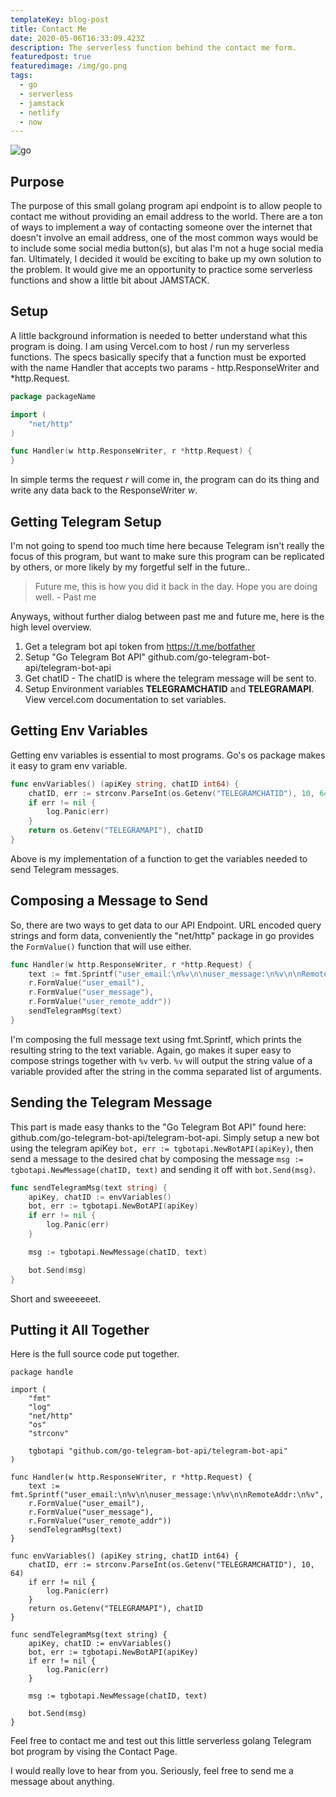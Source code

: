 ```yaml
---
templateKey: blog-post
title: Contact Me
date: 2020-05-06T16:33:09.423Z
description: The serverless function behind the contact me form.
featuredpost: true
featuredimage: /img/go.png
tags:
  - go
  - serverless
  - jamstack
  - netlify
  - now
---
```

![go](/img/go.png)

## Purpose

The purpose of this small golang program api endpoint is to allow people to contact me without providing an email address to the world. There are a ton of ways to implement a way of contacting someone over the internet that doesn't involve an email address, one of the most common ways would be to include some social media button(s), but alas I'm not a huge social media fan. Ultimately, I decided it would be exciting to bake up my own solution to the problem. It would give me an opportunity to practice some serverless functions and show a little bit about JAMSTACK.

## Setup

A little background information is needed to better understand what this program is doing. I am using <Link className="text-blue-700" to="https://vercel.com/docs/v2/serverless-functions/supported-languages#go">Vercel.com</Link> to host / run my serverless functions. The specs basically specify that a function must be exported with the name Handler that accepts two params - http.ResponseWriter and *http.Request.

```go
package packageName

import (
	"net/http"
)

func Handler(w http.ResponseWriter, r *http.Request) {
}
```

In simple terms the request *r* will come in, the program can do its thing and write any data back to the ResponseWriter *w*.

## Getting Telegram Setup

I'm not going to spend too much time here because Telegram isn't really the focus of this program, but want to make sure this program can be replicated by others, or more likely by my forgetful self in the future.. 

>Future me, this is how you did it back in the day. Hope you are doing well. - Past me

Anyways, without further dialog between past me and future me, here is the high level overview.

1. Get a telegram bot api token from https://t.me/botfather
1. Setup "Go Telegram Bot API" github.com/go-telegram-bot-api/telegram-bot-api
  1. Get chatID - The chatID is where the telegram message will be sent to.
1. Setup Environment variables **TELEGRAMCHATID** and **TELEGRAMAPI**. View vercel.com documentation to set variables.

## Getting Env Variables

Getting env variables is essential to most programs. Go's os package makes it easy to gram env variable.

```go
func envVariables() (apiKey string, chatID int64) {
	chatID, err := strconv.ParseInt(os.Getenv("TELEGRAMCHATID"), 10, 64)
	if err != nil {
		log.Panic(err)
	}
	return os.Getenv("TELEGRAMAPI"), chatID
}
```

Above is my implementation of a function to get the variables needed to send Telegram messages.

## Composing a Message to Send

So, there are two ways to get data to our API Endpoint. URL encoded query strings and form data, conveniently the "net/http" package in go provides the `FormValue()` function that will use either.

```go
func Handler(w http.ResponseWriter, r *http.Request) {
	text := fmt.Sprintf("user_email:\n%v\n\nuser_message:\n%v\n\nRemoteAddr:\n%v",
	r.FormValue("user_email"),
	r.FormValue("user_message"),
	r.FormValue("user_remote_addr"))
	sendTelegramMsg(text)
}
```

I'm composing the full message text using fmt.Sprintf, which prints the resulting string to the text variable. Again, go makes it super easy to compose strings together with `%v` verb. `%v` will output the string value of a variable provided after the string in the comma separated list of arguments.

## Sending the Telegram Message

This part is made easy thanks to the "Go Telegram Bot API" found here: github.com/go-telegram-bot-api/telegram-bot-api. Simply setup a new bot using the telegram apiKey `bot, err := tgbotapi.NewBotAPI(apiKey)`, then send a message to the desired chat by composing the message `msg := tgbotapi.NewMessage(chatID, text)` and sending it off with `bot.Send(msg)`.

```go
func sendTelegramMsg(text string) {
	apiKey, chatID := envVariables()
	bot, err := tgbotapi.NewBotAPI(apiKey)
	if err != nil {
		log.Panic(err)
	}

	msg := tgbotapi.NewMessage(chatID, text)

	bot.Send(msg)
}
```

Short and sweeeeeet.

## Putting it All Together

Here is the full source code put together.

```go{numberLines: true}
package handle

import (
	"fmt"
	"log"
	"net/http"
	"os"
	"strconv"

	tgbotapi "github.com/go-telegram-bot-api/telegram-bot-api"
)

func Handler(w http.ResponseWriter, r *http.Request) {
	text := fmt.Sprintf("user_email:\n%v\n\nuser_message:\n%v\n\nRemoteAddr:\n%v",
	r.FormValue("user_email"),
	r.FormValue("user_message"),
	r.FormValue("user_remote_addr"))
	sendTelegramMsg(text)
}

func envVariables() (apiKey string, chatID int64) {
	chatID, err := strconv.ParseInt(os.Getenv("TELEGRAMCHATID"), 10, 64)
	if err != nil {
		log.Panic(err)
	}
	return os.Getenv("TELEGRAMAPI"), chatID
}

func sendTelegramMsg(text string) {
	apiKey, chatID := envVariables()
	bot, err := tgbotapi.NewBotAPI(apiKey)
	if err != nil {
		log.Panic(err)
	}

	msg := tgbotapi.NewMessage(chatID, text)

	bot.Send(msg)
}

```

Feel free to contact me and test out this little serverless golang Telegram bot program by vising the <Link className="text-blue-700" to="/contact">Contact Page.</Link>

I would really love to hear from you. Seriously, feel free to send me a message about anything.
